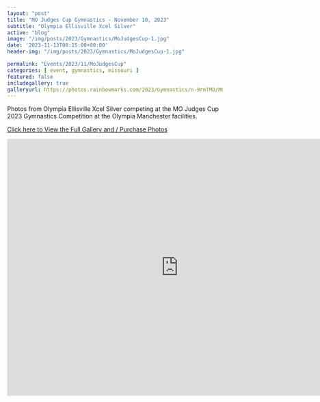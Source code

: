 ```yaml
---
layout: "post"
title: "MO Judges Cup Gymnastics - November 10, 2023"
subtitle: "Olympia Ellisville Xcel Silver"
active: "blog"
image: "/img/posts/2023/Gymnastics/MoJudgesCup-1.jpg"
date: '2023-11-13T08:15:00+00:00'
header-img: "/img/posts/2023/Gymnastics/MoJudgesCup-1.jpg"

permalink: "Events/2023/11/MoJudgesCup"
categories: [ event, gymnastics, missouri ]
featured: false
includegallery: true
galleryurl: https://photos.rainbowmarks.com/2023/Gymnastics/n-9rmTMD/MO-Judges-Cup-2023
---
```

Photos from Olympia Ellisville Xcel Silver competing at the MO Judges Cup 2023 Gymnastics Competition at the Olympia Manchester facilities.

[Click here to View the Full Gallery and / Purchase Photos](https://photos.rainbowmarks.com/2023/Gymnastics/n-9rmTMD/MO-Judges-Cup-2023)

<iframe src="https://photos.rainbowmarks.com/frame/slideshow?key=MXwxM2&speed=3&transition=fade&autoStart=1&captions=0&navigation=0&playButton=0&randomize=0&transitionSpeed=2" width="800" height="600" frameborder="no" scrolling="no"></iframe>

